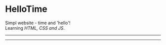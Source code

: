 # HelloTime
Simpl website - time and 'hello'! 
<br>
Learning *HTML, CSS and JS*.
***
[Link]:(https://golovanovalex.github.io/HelloTime/)
***
